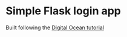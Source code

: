 # Simple Flask login app

Built following the [Digital Ocean tutorial](https://www.digitalocean.com/community/tutorials/how-to-add-authentication-to-your-app-with-flask-login)